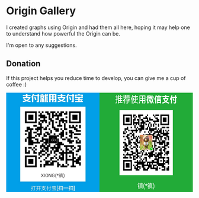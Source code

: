 # Origin Gallery

I created graphs using Origin and had them all here, hoping it may help one to understand how powerful the Origin can be.

I'm open to any suggestions.

## Donation
If this project helps you reduce time to develop, you can give me a cup of coffee :)

<div style='display:flex;'>
  <img src='alipay.jpg' style='width:50%'>
  <img src='tencentpay.png' style='width:50%'>
</div>
